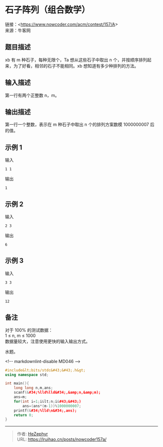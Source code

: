 # 石子阵列（组合数学）


链接：&lt;https://www.nowcoder.com/acm/contest/157/A&gt;  
来源：牛客网

## 题目描述

xb 有 m 种石子，每种无限个，Ta 想从这些石子中取出 n 个，并按顺序排列起来，为了好看，相邻的石子不能相同。xb 想知道有多少种排列的方法。

## 输入描述

第一行有两个正整数 n，m。

## 输出描述

第一行一个整数，表示在 m 种石子中取出 n 个的排列方案数模 1000000007 后的值。

## 示例 1

输入

    1 1

输出

    1

## 示例 2

输入

    2 3

输出

    6

## 示例 3

输入

    3 3

输出

    12

## 备注

对于 100% 的测试数据：  
1 ≤ n, m ≤ 1000  
数据量较大，注意使用更快的输入输出方式。

水题。

&lt;!-- markdownlint-disable MD046 --&gt;

```cpp
#include&lt;bits/stdc&#43;&#43;.h&gt;
using namespace std;

int main(){
    long long n,m,ans;
    scanf(&#34;%lld%lld&#34;,&amp;n,&amp;m);
    ans=m;
    for(int i=1;i&lt;n;i&#43;&#43;)
        ans=(ans*(m-1))%1000000007;
    printf(&#34;%lld\n&#34;,ans);
    return 0;
}

```


---

> 作者: [HeZephyr](https://github.com/HeZephyr)  
> URL: https://lruihao.cn/posts/nowcoder157a/  

